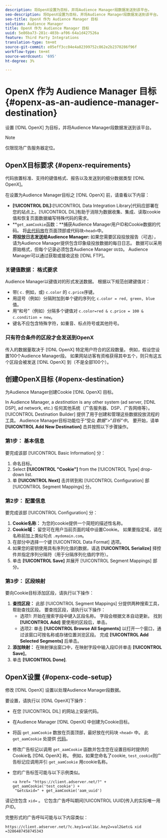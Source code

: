 ```yaml
---
description: 将OpenX设置为目标，并将Audience Manager段数据发送到该平台。
seo-description: 将OpenX设置为目标，并将Audience Manager段数据发送到该平台。
seo-title: OpenX 作为 Audience Manager 目标
solution: Audience Manager
title: OpenX 作为 Audience Manager 目标
uuid: 5e86ba73-281c-403b-af06-64a1d427526a
feature: Third Party Integrations
translation-type: tm+mt
source-git-commit: e05eff3cc04e4a82399752c862e2b2370286f96f
workflow-type: tm+mt
source-wordcount: '695'
ht-degree: 3%

---
```



# OpenX 作为 Audience Manager 目标{#openx-as-an-audience-manager-destination}

设置 [!DNL OpenX] 为目标，并将Audience Manager段数据发送到该平台。

>[!NOTE]
>
>仅限现场广告服务器定位。

## OpenX目标要求 {#openx-requirements}

代码放置标准、支持的键值格式、报告以及发送到的细分数据类型 [!DNL OpenX]。

<!-- aam-openx-requirements.xml -->

在设置为Audience Manager目标之 [!DNL OpenX] 前，请查看以下内容：

* **[!UICONTROL DIL]:**[!UICONTROL Data Integration Library]代码应部署在您的站点上。[!UICONTROL DIL]有助于消除为数据收集、集成、读取cookie值和恢复页面数据编写特殊代码的需求。
* **`get_aamCookie`函数：**捕获Audience Manager用户ID和Cookie数据的代码。 将[此代码放](../../features/destinations/get-aam-cookie-code.md)在页面顶部或代码块`<head>`中。
* **将投放日志发送给Audience Manager:** 如果您需要区段投放报告（可选），请为Audience Manager提供包含印象级投放数据的每日日志。 数据可以采用原始格式，但每个记录必须包含Audience Manager `UUID`。 Audience Manager可以通过获取或接收这些 [!DNL FTP]。

### 关键值数据： 格式要求

Audience Manager以键值对的形式发送数据。 根据以下规范创建键值对：

* 带( `c.` 例如，或) `c.color` 的 `c.price`序键。
* 用逗号（例如）分隔附加到单个键的序列化 `c.color = red, green, blue`值。
* 用“和号”（例如）分隔多个键值对 `c.color=red & c.price = 100 & c.condition = new`。
* 键名不应包含特殊字符，如重音、标点符号或其他符号。

### 只有符合条件的区段才会发送到OpenX

传入的数据量取决于 [!DNL OpenX] 特定用户符合的区段数量。 例如，假设您设置100个Audience Manager段。 如果网站访客有资格获得其中五个，则只有这五个区段会被发送 [!DNL OpenX] 到（不是全部100个）。

## 创建OpenX目标 {#openx-destination}

为Audience Manager创建Cookie [!DNL OpenX] 目标。

<!-- aam-openx-destination.xml -->

In Audience Manager, a *destination* is any other system (ad server, [!DNL DSP], ad network, etc.) 任何其他系统（广告服务器、DSP、广告网络等）。[!UICONTROL Destination Builder] 提供了用于创建和管理这些数据投放流程的工具。 Audience Manager目标功能位于“受众 *数据”>“目标”中*。 要开始，请单 **[!UICONTROL Add New Destination]** 击并按照以下步骤操作。

### 第1步： 基本信息

要完成该部 [!UICONTROL Basic Information] 分：

1. 命名目标。
1. Select **[!UICONTROL "Cookie"]** from the [!UICONTROL Type] drop-down list.
1. 单 **[!UICONTROL Next]** 击并转到和 [!UICONTROL Configuration] 部 [!UICONTROL Segment Mappings] 分。

### 第2步： 配置信息

要完成该部 [!UICONTROL Configuration] 分：

1. **Cookie名称：** 为您的cookie提供一个简短的描述性名称。
1. **Cookie域：** 留空可在用户当前页面的域中设置Cookie。 如果要指定域，请在名称前加上类似句点 `.mydomain.com`。
1. 在部分中选择一个键 [!UICONTROL Data Format] 选项。
1. 如果您的密钥使用具有序列化值的数据，请选 **[!UICONTROL Serialize]** 择控件并指定序列分隔符（用于分隔序列化值的字符）。
1. 单击 **[!UICONTROL Save]** 并展开 [!UICONTROL Segment Mappings] 部分。

### 第3步： 区段映射

要向Cookie目标添加区段，请执行以下操作：

1. **查找区段：** 此部 [!UICONTROL Segment Mappings] 分提供两种搜索工具，帮助查找区段。 要查找区段，请执行以下操作：
   * 选项1: 开始在搜索字段中键入区段名称。 字段会根据文本自动更新。 找到 **[!UICONTROL Add]** 要使用的区段后，单击。
   * 选项2: 单击 **[!UICONTROL Browse All Segments]** 以打开一个窗口，通过该窗口可按名称或存储位置浏览区段。 完成 **[!UICONTROL Add Selected Segments]** 后单击。
1. **添加映射：** 在映射弹出窗口中，在映射字段中输入段ID并单击 **[!UICONTROL Save]**。
1. 单击 **[!UICONTROL Done]**.

## OpenX设置 {#openx-code-setup}

修改 [!DNL OpenX] 设置以处理Audience Manager段数据。

<!-- aam-openx-code.xml -->

要设置，请执行以 [!DNL OpenX]下操作：

* 在您 [!UICONTROL DIL] 的网站上安装代码。
* 在Audience Manager [!DNL OpenX] 中创建为Cookie目标。
* 将函 `get_aamCookie` 数放在页面顶部，最好放在代码块 `<head>` 中。 此 `get_aamCookie` 处提供 [代码](../../features/destinations/get-aam-cookie-code.md)。
* 修改广告标记以调用 `get_aamCookie` 函数并包含您在设置目标时提供的Cookie名 [!DNL OpenX] 称。 例如，如果您命名了cookie, `test_cookie`则广告标记应调用并引 `get_aamCookie` 用cookie名称。
* 您的广告标签可能与以下示例类似。

   ```
   <a href= "https://client.adserver.net/?" + get_aamCookie('test_cookie') +
    "&etc&xid=" + get_aamCookie('aam_uuid')
   ```

请记住包含 `xid=` 。 它包含广告呼叫期间[!UICONTROL UUID]传入的实际唯一用户ID。

完整形式的广告呼叫可能与以下内容类似：

```
https://client.adserver.net/?c.key1=val1&c.key2=val2&etc& xid =3286487458745343
```
